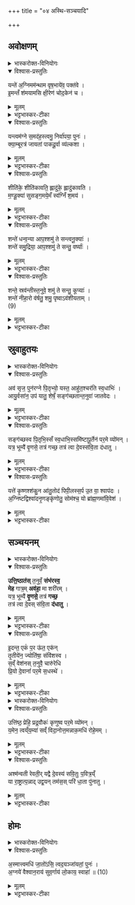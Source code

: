 +++
title = "०४ अस्थि-सञ्चयादि"

+++

## अवोक्षणम्
<details><summary>भास्करोक्त-विनियोगः</summary>

1अस्थिसञ्चयने क्षीरमिश्रोदकेन  
उदुम्बर-शाखया  
अस्थीन्य् अवोक्षति - यं त इति पञ्चभिः ॥ 
</details>

<details open><summary>विश्वास-प्रस्तुतिः</summary>

यन्ते॑ अ॒ग्निमम॑न्थाम वृष॒भाये॑व॒ पक्त॑वे ।  
इ॒मन्तँ श॑मयामसि क्षी॒रेण॑ चोद॒केन॑ च ।  
</details>

<details><summary>मूलम्</summary>

यन्ते॑ अ॒ग्निमम॑न्थाम वृष॒भाये॑व॒ पक्त॑वे ।  
इ॒मन्तँ श॑मयामसि क्षी॒रेण॑ चोद॒केन॑ च ।  
</details>

<details><summary>भट्टभास्कर-टीका</summary>

हे प्रेत! यम् अग्निं ते त्वदर्थम् अमन्थाम आधानकाले मथितवन्तः वयं वृषभायेव । द्वितीयार्थे चतुर्थी । वृषभमिव पक्तवे । तुमर्थे तवेप्रत्ययः । यथा आतिथ्यादौ वृषभं पक्तुमग्निं मन्थति तद्वत् त्वदर्थमग्निम् अमन्थाम तमिमम् अग्निं शमयामसि शमयामः केन ? क्षीरेण चोदकेन च मिश्रितेन ॥   
</details>

<details open><summary>विश्वास-प्रस्तुतिः</summary>

यन्त्वम॑ग्ने स॒मद॑ह॒स्त्वमु॒ निर्वा॑पया॒ पुनः॑ ।  
क्या॒म्बूरत्र॑ जायतां पाकदू॒र्वा व्य॑ल्कशा ।  
</details>

<details><summary>मूलम्</summary>

यन्त्वम॑ग्ने स॒मद॑ह॒स्त्वमु॒ निर्वा॑पया॒ पुनः॑ ।  
क्या॒म्बूरत्र॑ जायतां पाकदू॒र्वा व्य॑ल्कशा ।  
</details>


<details><summary>भट्टभास्कर-टीका</summary>

2यं त्वमिति ॥ हे अग्ने! त्वं यं समदहः सम्यग्दग्धवानसि त्वमु तमु । छन्दसो वकारोपजनः । तथैव बह्वृचाः पठन्ति । तमेव पुनर्निर्वापय शान्तं कुरु । किञ्च - अत्र श्मशाने क्याम्बू: शैवालविशेषः कियद् अम्बु उत्पत्तिस्थानमस्येति सः । अत्र प्रदेशे जायताम् एवन्नामायं देशः सिक्तोऽस्तु यथा शैवालमपि जायते तथा पाकदूर्वा बालाऽपि दूर्वा, व्यल्कशा विविधाङ्कुरा जायताम् ॥   
</details>


<details open><summary>विश्वास-प्रस्तुतिः</summary>

शीति॑के॒ शीति॑कावति॒ ह्लादु॑के॒ ह्लादु॑कावति ।  
म॒ण्डू॒क्या॑ सुसङ्ग॒मये॒मँ स्व॑ग्निँ श॒मय॑ ।  
</details>

<details><summary>मूलम्</summary>

शीति॑के॒ शीति॑कावति॒ ह्लादु॑के॒ ह्लादु॑कावति ।  
म॒ण्डू॒क्या॑ सुसङ्ग॒मये॒मँ स्व॑ग्निँ श॒मय॑ ।  
</details>

<details><summary>भट्टभास्कर-टीका</summary>

3शीतिके इति ॥ कुम्भोदकं वृष्टिरूपेण रूप्यते शीतिका वृष्टिः । शीताधिदेवतेत्यन्ये । हे शीतिके! शीतिकावति! शीतिका कम्पकरव्याधिरतिशैत्येन समुत्पद्यते । तद्वति! अत्यन्तशैत्यवति! । ह्लादुके! सर्वस्य ह्लादयित्रि! ह्लादुकावति ! अत्यन्तह्लादनवति ! त्वमिमं प्रदेशं मण्डूक्या मण्डूकस्त्रिया सुसङ्गमय । इमं चाग्निं सुष्ठु शमय । इममग्निं शमयित्वा प्रदेशमिमं तथा शीतं कृत्वा यथा न कदाचिदपि स्थानमिदं मण्डूकी जहाति ॥   
</details>

<details open><summary>विश्वास-प्रस्तुतिः</summary>

शन्ते॑ धन्व॒न्या आप॒श्शमु॑ ते सन्त्वनू॒क्याः॑ ।  
शन्ते॑ समु॒द्रिया॒ आप॒श्शमु॑ ते सन्तु॒ वर्ष्याः॑ ।  
</details>

<details><summary>मूलम्</summary>

शन्ते॑ धन्व॒न्या आप॒श्शमु॑ ते सन्त्वनू॒क्याः॑ ।  
शन्ते॑ समु॒द्रिया॒ आप॒श्शमु॑ ते सन्तु॒ वर्ष्याः॑ ।  
</details>

<details><summary>भट्टभास्कर-टीका</summary>

4शं त इति ॥ हे प्रेत ! धन्वन्या मरुभूमिधन्वा तत्र भवा आपः धन्वन्यास् तव शं भवन्तु । अनूक्या अनुदको देश अनूकः । दकारलोपश् छान्दसः । तत्र भवा अनूक्यास् ता अप्यापः शं ते सन्तु भवन्तु । उकारः पादपूरणः । समुद्रे अन्तरिक्षे भवाः समुद्रिया वर्ष्याः ॥   
</details>


<details open><summary>विश्वास-प्रस्तुतिः</summary>

शन्ते॒ स्रव॑न्तीस्त॒नुवे॒ शमु॑ ते सन्तु॒ कूप्याः॑ ।  
शन्ते॑ नीहा॒रो व॑र्षतु॒ शमु॒ पृष्वाऽव॑शीयताम् ।  
(9)  
</details>

<details><summary>मूलम्</summary>

शन्ते॒ स्रव॑न्तीस्त॒नुवे॒ शमु॑ ते सन्तु॒ कूप्याः॑ ।  
शन्ते॑ नीहा॒रो व॑र्षतु॒ शमु॒ पृष्वाऽव॑शीयताम् ।  
(9)  
</details>

<details><summary>भट्टभास्कर-टीका</summary>

5शं ते स्रवन्तीर् नद्यादिषु स्रवन्त्य आपस् ते तनुवे तन्वै शरीराय शं भवन्तु । कूपे भवाः कूप्याः । नीहारो हिमानी स च ते शं वर्षतु सुखवृष्टिं करोतु । पृष्वा अवश्यायोदकं साऽपि शं भूत्वा अवशीयताम् अवपततु ॥   
</details>

## स्रुवाहुतयः

<details><summary>भास्करोक्त-विनियोगः</summary>

6अतएव श्मशानाग्नेर् दक्षिणतोऽङ्गारान्निर्वृत्य तिस्रस्स्रुवाहुतीर्जुहोति - अवसृजेति तिसृभिः ॥ 
</details>

<details open><summary>विश्वास-प्रस्तुतिः</summary>

अव॑ सृज॒ पुन॑रग्ने पि॒तृभ्यो॒ यस्त॒ आहु॑त॒श्चर॑ति स्व॒धाभिः॑ ।  
आयु॒र्वसा॑न॒ उप॑ यातु॒ शेषँ॒ सङ्ग॑च्छतान्त॒नुवा॑ जातवेदः ।  
</details>

<details><summary>मूलम्</summary>

अव॑ सृज॒ पुन॑रग्ने पि॒तृभ्यो॒ यस्त॒ आहु॑त॒श्चर॑ति स्व॒धाभिः॑ ।  
आयु॒र्वसा॑न॒ उप॑ यातु॒ शेषँ॒ सङ्ग॑च्छतान्त॒नुवा॑ जातवेदः ।  
</details>

<details><summary>भट्टभास्कर-टीका</summary>

हे अग्ने ! त्वमिमं प्रेतं पितृभ्यः पुनरवसृज । वीप्सालोपोऽत्र द्रष्टव्यः - पुनःपुनरवसृज देहि युष्माभिरयं समानो जात इति पुनरुक्त्वा समर्पयेत्यर्थः । यः प्रेतस् ते तुभ्यम् आहुतः संस्कारार्थं त्वयि क्षिप्तस्सन् चरति । लुप्तसनर्थमेतत् । पितॄन् प्रति जिगमिषति । केन हेतुना - स्वधाभिर् अन्नैः पितृभ्यः पुत्रादिभिर् दातव्यैर् हेतुभूतैः । आयुर् जीवितं वसान आच्छादयन् जीवेनाधिष्ठितस्सन् शेषं भुक्तावशिष्टं कर्मफलम् उपयातु उपभुङ्क्ताम् । तदर्थं च तनुवा तन्वा सूक्ष्मशरीरेण सङ्गच्छतां हे जातवेदः! सङ्गच्छस्व ॥   
</details>

<details open><summary>विश्वास-प्रस्तुतिः</summary>

सङ्ग॑च्छस्व पि॒तृभि॒स्सँ स्व॒धाभि॒स्समि॑ष्टापू॒र्तेन॑ पर॒मे व्यो॑मन् ।  
यत्र॒ भूम्यै॑ वृ॒णसे॒ तत्र॑ गच्छ॒ तत्र॑ त्वा दे॒वस्स॑वि॒ता द॑धातु ।  
</details>

<details><summary>मूलम्</summary>

सङ्ग॑च्छस्व पि॒तृभि॒स्सँ स्व॒धाभि॒स्समि॑ष्टापू॒र्तेन॑ पर॒मे व्यो॑मन् ।  
यत्र॒ भूम्यै॑ वृ॒णसे॒ तत्र॑ गच्छ॒ तत्र॑ त्वा दे॒वस्स॑वि॒ता द॑धातु ।  
</details>

<details><summary>भट्टभास्कर-टीका</summary>

7हे प्रेत! पितृभिस्सङ्गच्छस्व पितृगणैरन्तर्भव । ततः स्वधाभिर् अपि सङ्गच्छस्व इष्टापूर्तफलेन च सङ्गच्छस्व! क्व परमे व्योमन् विशिष्टस्थाने स्वर्गाख्ये । पश्चाच्च भूम्यै भूम्यास्सम्बन्धिनि यत्र प्रदेशे वृणसे जन्म प्रार्थयसे तत्र प्रदेशे गच्छ तत्र त्वा देवः सविता दधातु उत्पादयतु ॥   
</details>

<details open><summary>विश्वास-प्रस्तुतिः</summary>

यत्ते॑ कृ॒ष्णश्श॑कु॒न आ॑तु॒तोद॑ पिपी॒लस्स॒र्प उ॒त वा॒ श्वाप॑दः ।  
अ॒ग्निष्टद्विश्वा॑दनृ॒णङ्कृ॑णोतु॒ सोम॑श्च॒ यो ब्रा॑ह्म॒णमा॑वि॒वेश॑ ।  
</details>

<details><summary>मूलम्</summary>

यत्ते॑ कृ॒ष्णश्श॑कु॒न आ॑तु॒तोद॑ पिपी॒लस्स॒र्प उ॒त वा॒ श्वाप॑दः ।  
अ॒ग्निष्टद्विश्वा॑दनृ॒णङ्कृ॑णोतु॒ सोम॑श्च॒ यो ब्रा॑ह्म॒णमा॑वि॒वेश॑ ।  
</details>

<details><summary>भट्टभास्कर-टीका</summary>

8यत्त इति ॥ कृष्णः शकुनः यत् तव अङ्गम् आतुतोद आपीडयत् पिपीलः पिपीलिका सर्प उत वा श्वापदः सृगालादिस् तत् सर्वम् अयम् अग्निर् विश्वाद् विश्वमत्तीति विश्वात् कृत्स्नभक्षयिता अनृणम् अवश्यप्रतिकर्तव्यत्वादृणशब्देन गदो रोगो लक्ष्यते । अगदम् । तथैव बह्वृचाः पठन्ति - 'अनिष्टद्विश्वादगदं' इति । कृणोतु करोतु । सोमश्च अनृणं करोतु यस्सोमो ब्राह्मणम् । जातावेकवचनम् । ब्राह्मणान् । तथैव ब्रह्वृचाः । आविवेश आविशत्य् आविश्य तिष्ठति 'अग्नीषोमीयो हि ब्राह्मणः' इति ॥   
</details>

## सञ्चयनम्
<details><summary>भास्करोक्त-विनियोगः</summary>

9अयुजः स्त्रियस्सञ्चिन्वन्ति, तत्र प्रथमाया मन्त्रः - उत्तिष्ठति ॥ 
</details>

<details open><summary>विश्वास-प्रस्तुतिः</summary>

**उत्ति॒ष्ठात॑स्** त॒नुवँ॒ **संभ॑रस्व॒**  
**मेह** गात्र॒म् **अव॑हा॒** मा शरी॑रम् ।  
यत्र॒ भूम्यै॑ **वृ॒णसे॒** तत्र॑ **गच्छ॒**  
तत्र॑ त्वा दे॒वस् स॑वि॒ता **द॑धातु** ।
</details>

<details><summary>मूलम्</summary>

उत्ति॒ष्ठात॑स्त॒नुवँ॒ संभ॑रस्व॒ मेह गात्र॒मव॑हा॒ मा शरी॑रम् ।  
यत्र॒ भूम्यै॑ वृ॒णसे॒ तत्र॑ गच्छ॒ तत्र॑ त्वा दे॒वस्स॑वि॒ता द॑धातु ।
</details>

<details><summary>भट्टभास्कर-टीका</summary>

हे प्रेत! अतः श्मशानाद् उत्तिष्ठ। उत्थाय च तनुवं तन्वम् इतस्ततो विप्रकीर्णम् अस्थिशरीरं सम्भरस्व कुम्भे सम्भृतं कुर्व् इह श्मशाने गात्रं स्वल्पमपि माऽवहा मा अवहासीर् मा त्याक्षीर् मा शरीरं मा च स्थूलम् अङ्गम् । सम्भृत्य च यत्र भूम्यै इत्यादि गतम् ॥   
</details>

<details open><summary>विश्वास-प्रस्तुतिः</summary>

इ॒दन्त॒ एकं॑ प॒र ऊ॑त॒ एक॑न्  
तृ॒तीये॑न॒ ज्योति॑षा॒ संवि॑शस्व ।  
स॒व्ँ वेश॑नस् त॒नुवै॒ चारु॑रेधि  
प्रि॒यो दे॒वानां॑ पर॒मे स॒धस्थे॑ ।
</details>

<details><summary>मूलम्</summary>

इ॒दन्त॒ एकं॑ प॒र ऊ॑त॒ एक॑न्तृ॒तीये॑न॒ ज्योति॑षा॒ संवि॑शस्व ।  
स॒व्ँ वेश॑नस्त॒नुवै॒ चारु॑रेधि प्रि॒यो दे॒वानां॑ पर॒मे स॒धस्थे॑ ।
</details>

<details><summary>भट्टभास्कर-टीका</summary>

??
</details>


<details><summary>भास्करोक्त-विनियोगः</summary>

11अथ अध्वर्युः कुम्भे सम्भृतान्यस्थीन्यादाय उत्तिष्ठति - उत्तिष्ठेति ॥ 
</details>



<details open><summary>विश्वास-प्रस्तुतिः</summary>

उत्ति॑ष्ठ॒ प्रेहि॒ प्रद्र॒वौकः॑ कृणुष्व पर॒मे व्यो॑मन् ।  
य॒मेन॒ त्वय्ँय॒म्या॑ सव्ँ विदा॒नोत्त॒मन्नाक॒मधि॑ रोहे॒मम् ।  
</details>

<details><summary>मूलम्</summary>

उत्ति॑ष्ठ॒ प्रेहि॒ प्रद्र॒वौकः॑ कृणुष्व पर॒मे व्यो॑मन् ।  
य॒मेन॒ त्वय्ँय॒म्या॑ सव्ँ विदा॒नोत्त॒मन्नाक॒मधि॑ रोहे॒मम् ।  
</details>

<details><summary>भट्टभास्कर-टीका</summary>

अस्थिरूपं प्रत्युच्यते - हे प्रेत! इत उत्तिष्ठ उत्थाय च प्रेहि गच्छ गच्छंश्च प्रद्रव शीघ्रं गच्छ प्रद्रुत्य च परमे व्योमन् उत्कृष्ट स्थाने ओकः वासस्थानं कृणुष्व कुरु । ओकः करणप्रकारः - यमी यमस्य स्वसा यमेन यम्या च संविदान एकमतिभ्यामनुज्ञातस् त्वम् उत्तमं नाकं प्रसिद्धम् अधिरोह आरोह । संविदानोत्तममिति छान्दसो गुणः ॥
</details>


<details open><summary>विश्वास-प्रस्तुतिः</summary>

अश्म॑न्वती रेवती॒र् यद्वै दे॒वस्य॑ सवि॒तुः प॒वित्र॒य्ँ  
या रा॒ष्ट्रात्प॒न्नाद् उद्व॒यन् तम॑स॒स् परि॑ धा॒ता पु॑नातु ।  
</details>

<details><summary>मूलम्</summary>

अश्म॑न्वती रेवती॒र्यद्वै दे॒वस्य॑ सवि॒तुः प॒वित्र॒य्ँ या रा॒ष्ट्रात्प॒न्नादुद्व॒यन्तम॑स॒स्परि॑ धा॒ता पु॑नातु ।  
</details>


<details><summary>भट्टभास्कर-टीका</summary>

12-16अश्मन्वतीरित्यादयः पञ्च गताः7 कर्ष्वादि समानम् ॥
</details>

## होमः
<details><summary>भास्करोक्त-विनियोगः</summary>

17अथ अस्थीनि पिष्ट्वा आज्येन संसृज्य अग्निहोत्रहवण्या जुहोति सोमयाजिनः - अस्मादिति ॥ 
</details>


<details open><summary>विश्वास-प्रस्तुतिः</summary>

अ॒स्मात्त्वमधि॑ जा॒तो॑ऽसि॒ त्वद॒यञ्जा॑यतां॒ पुनः॑ ।  
अ॒ग्नये॑ वैश्वान॒राय॑ सुव॒र्गाय॑ लो॒काय॒ स्वाहा॑ ॥ (10)  
</details>

<details><summary>मूलम्</summary>

अ॒स्मात्त्वमधि॑ जा॒तो॑ऽसि॒ त्वद॒यञ्जा॑यतां॒ पुनः॑ ।  
अ॒ग्नये॑ वैश्वान॒राय॑ सुव॒र्गाय॑ लो॒काय॒ स्वाहा॑ ॥ (10)  
</details>

<details><summary>भट्टभास्कर-टीका</summary>

अधिः पञ्चम्यर्थानुवादी । हे अग्ने! अस्माद् यजमानात् त्वमधिजातोस्य् आधानकाले । अयं त्व् इदानीं त्वत्तो ऽधिजायताम् अग्नये तुभ्यं वैश्वानराय विश्वेषां नराणामयमुपास्यः वैश्वानरः सुवर्गाय लोकाय तत्प्राप्तिहेतुभूताय तदभिमानिने वा दत्तमस्तु ।   
    
इत्यारण्यके चतुर्थे चतुर्थोऽनुवाकः ॥
</details>
